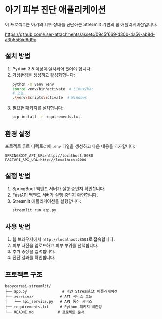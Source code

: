 # 아기 피부 진단 애플리케이션

이 프로젝트는 아기의 피부 상태를 진단하는 Streamlit 기반의 웹 애플리케이션입니다.

https://github.com/user-attachments/assets/09c5f669-d30b-4a56-ab8d-a3b556dd6d9c


## 설치 방법

1. Python 3.8 이상이 설치되어 있어야 합니다.
2. 가상환경을 생성하고 활성화합니다:
   ```bash
   python -m venv venv
   source venv/bin/activate  # Linux/Mac
   # 또는
   .\venv\Scripts\activate  # Windows
   ```
3. 필요한 패키지를 설치합니다:
   ```bash
   pip install -r requirements.txt
   ```

## 환경 설정

프로젝트 루트 디렉토리에 `.env` 파일을 생성하고 다음 내용을 추가합니다:

```
SPRINGBOOT_API_URL=http://localhost:8080
FASTAPI_API_URL=http://localhost:8000
```

## 실행 방법

1. SpringBoot 백엔드 서버가 실행 중인지 확인합니다.
2. FastAPI 백엔드 서버가 실행 중인지 확인합니다.
3. Streamlit 애플리케이션을 실행합니다:
   ```bash
   streamlit run app.py
   ```

## 사용 방법

1. 웹 브라우저에서 `http://localhost:8501`로 접속합니다.
2. 피부 사진을 업로드하고 피부 부위를 선택합니다.
3. 추가 증상을 입력합니다.
4. 진단 결과를 확인합니다.

## 프로젝트 구조

```
babycareai-streamlit/
├── app.py                # 메인 Streamlit 애플리케이션
├── services/            # API 서비스 모듈
│   └── api_service.py   # API 통신 서비스
├── requirements.txt     # Python 패키지 의존성
└── README.md           # 프로젝트 문서
``` 
